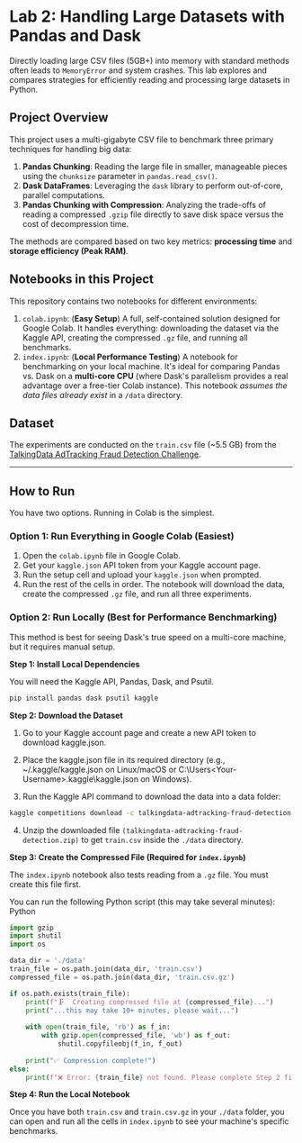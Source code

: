# Lab 2: Handling Large Datasets with Pandas and Dask

Directly loading large CSV files (5GB+) into memory with standard methods often leads to `MemoryError` and system crashes. This lab explores and compares strategies for efficiently reading and processing large datasets in Python.

## Project Overview

This project uses a multi-gigabyte CSV file to benchmark three primary techniques for handling big data:

1.  **Pandas Chunking**: Reading the large file in smaller, manageable pieces using the `chunksize` parameter in `pandas.read_csv()`.
2.  **Dask DataFrames**: Leveraging the `dask` library to perform out-of-core, parallel computations.
3.  **Pandas Chunking with Compression**: Analyzing the trade-offs of reading a compressed `.gzip` file directly to save disk space versus the cost of decompression time.

The methods are compared based on two key metrics: **processing time** and **storage efficiency (Peak RAM)**.

## Notebooks in this Project

This repository contains two notebooks for different environments:

1.  `colab.ipynb`: (**Easy Setup**) A full, self-contained solution designed for Google Colab. It handles everything: downloading the dataset via the Kaggle API, creating the compressed `.gz` file, and running all benchmarks.
2.  `index.ipynb`: (**Local Performance Testing**) A notebook for benchmarking on your local machine. It's ideal for comparing Pandas vs. Dask on a **multi-core CPU** (where Dask's parallelism provides a real advantage over a free-tier Colab instance). This notebook *assumes the data files already exist* in a `/data` directory.

## Dataset

The experiments are conducted on the `train.csv` file (~5.5 GB) from the [TalkingData AdTracking Fraud Detection Challenge](https://www.kaggle.com/c/talkingdata-adtracking-fraud-detection/data).

---

## How to Run

You have two options. Running in Colab is the simplest.

### Option 1: Run Everything in Google Colab (Easiest)

1.  Open the `colab.ipynb` file in Google Colab.
2.  Get your `kaggle.json` API token from your Kaggle account page.
3.  Run the setup cell and upload your `kaggle.json` when prompted.
4.  Run the rest of the cells in order. The notebook will download the data, create the compressed `.gz` file, and run all three experiments.

### Option 2: Run Locally (Best for Performance Benchmarking)

This method is best for seeing Dask's true speed on a multi-core machine, but it requires manual setup.

**Step 1: Install Local Dependencies**

You will need the Kaggle API, Pandas, Dask, and Psutil.
```sh
pip install pandas dask psutil kaggle
```
**Step 2: Download the Dataset**

1. Go to your Kaggle account page and create a new API token to download kaggle.json.

2. Place the kaggle.json file in its required directory (e.g., ~/.kaggle/kaggle.json on Linux/macOS or C:\Users\<Your-Username>\.kaggle\kaggle.json on Windows).

3. Run the Kaggle API command to download the data into a data folder:

```Bash
kaggle competitions download -c talkingdata-adtracking-fraud-detection -p ./data
```
4. Unzip the downloaded file `(talkingdata-adtracking-fraud-detection.zip)` to get `train.csv` inside the `./data` directory.

**Step 3: Create the Compressed File (Required for `index.ipynb`)**

The `index.ipynb` notebook also tests reading from a `.gz` file. You must create this file first.

You can run the following Python script (this may take several minutes):
Python

```py
import gzip
import shutil
import os

data_dir = './data'
train_file = os.path.join(data_dir, 'train.csv')
compressed_file = os.path.join(data_dir, 'train.csv.gz')

if os.path.exists(train_file):
    print(f"🗜️  Creating compressed file at {compressed_file}...")
    print("...this may take 10+ minutes, please wait...")
    
    with open(train_file, 'rb') as f_in:
        with gzip.open(compressed_file, 'wb') as f_out:
            shutil.copyfileobj(f_in, f_out)
    
    print("✅ Compression complete!")
else:
    print(f"❌ Error: {train_file} not found. Please complete Step 2 first.")
```

**Step 4: Run the Local Notebook**

Once you have both `train.csv` and `train.csv.gz` in your `./data` folder, you can open and run all the cells in `index.ipynb` to see your machine's specific benchmarks.